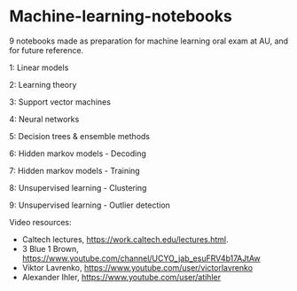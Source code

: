 # Machine-learning-notebooks

9 notebooks made as preparation for machine learning oral exam at AU, and for future reference. 

1: Linear models

2: Learning theory

3: Support vector machines

4: Neural networks

5: Decision trees & ensemble methods

6: Hidden markov models - Decoding

7: Hidden markov models - Training

8: Unsupervised learning - Clustering

9: Unsupervised learning - Outlier detection

Video resources:
- Caltech lectures, https://work.caltech.edu/lectures.html.
- 3 Blue 1 Brown, https://www.youtube.com/channel/UCYO_jab_esuFRV4b17AJtAw
- Viktor Lavrenko, https://www.youtube.com/user/victorlavrenko
- Alexander Ihler, https://www.youtube.com/user/atihler
